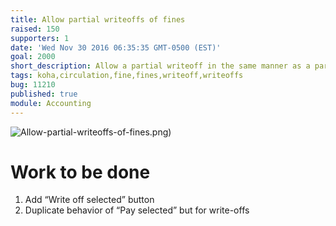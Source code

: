 ```yaml
---
title: Allow partial writeoffs of fines
raised: 150
supporters: 1
date: 'Wed Nov 30 2016 06:35:35 GMT-0500 (EST)'
goal: 2000
short_description: Allow a partial writeoff in the same manner as a partial payment
tags: koha,circulation,fine,fines,writeoff,writeoffs
bug: 11210
published: true
module: Accounting
---
```


![Allow-partial-writeoffs-of-fines.png]({{site.baseurl}}/source/images/Allow-partial-writeoffs-of-fines.png))

# Work to be done
1. Add “Write off selected” button
2. Duplicate behavior of “Pay selected” but for write-offs
